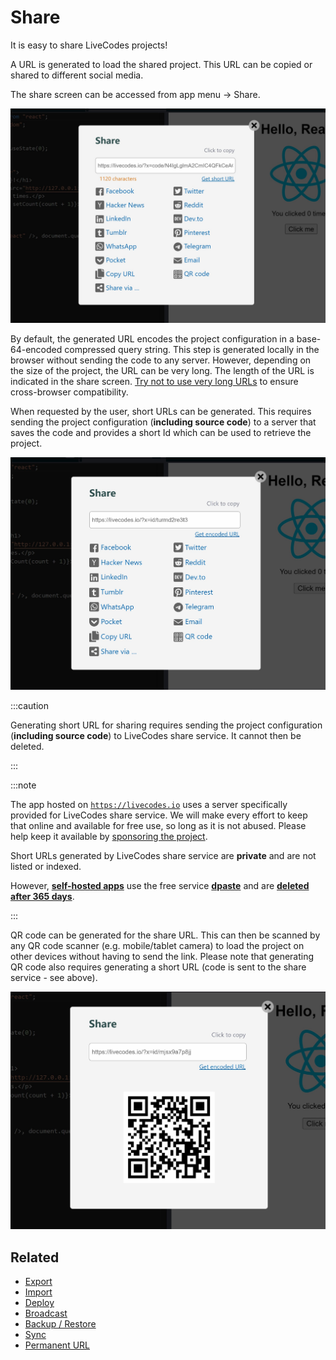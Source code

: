 # Share

It is easy to share LiveCodes projects!

A URL is generated to load the shared project. This URL can be copied or shared to different social media.

The share screen can be accessed from app menu → Share.

![LiveCodes Share](../../static/img/screenshots/share.jpg)

By default, the generated URL encodes the project configuration in a base-64-encoded compressed query string. This step is generated locally in the browser without sending the code to any server. However, depending on the size of the project, the URL can be very long. The length of the URL is indicated in the share screen. [Try not to use very long URLs](https://stackoverflow.com/questions/417142/what-is-the-maximum-length-of-a-url-in-different-browsers) to ensure cross-browser compatibility.

When requested by the user, short URLs can be generated. This requires sending the project configuration (**including source code**) to a server that saves the code and provides a short Id which can be used to retrieve the project.

![LiveCodes Share - short URL](../../static/img/screenshots/share2.jpg)

:::caution

Generating short URL for sharing requires sending the project configuration (**including source code**) to LiveCodes share service. It cannot then be deleted.

:::

:::note

The app hosted on [`https://livecodes.io`](https://livecodes.io) uses a server specifically provided for LiveCodes share service. We will make every effort to keep that online and available for free use, so long as it is not abused. Please help keep it available by [sponsoring the project](../sponsor.md).

Short URLs generated by LiveCodes share service are **private** and are not listed or indexed.

However, [**self-hosted apps**](../getting-started.md#self-hosting) use the free service [**dpaste**](https://dpaste.com/) and are [**deleted after 365 days**](https://dpaste.com/help).

:::

QR code can be generated for the share URL. This can then be scanned by any QR code scanner (e.g. mobile/tablet camera) to load the project on other devices without having to send the link. Please note that generating QR code also requires generating a short URL (code is sent to the share service - see above).

![LiveCodes Share - QR code](../../static/img/screenshots/share-qrcode.jpg)

## Related

- [Export](./export.md)
- [Import](./import.md)
- [Deploy](./deploy.md)
- [Broadcast](./broadcast.md)
- [Backup / Restore](./backup-restore.md)
- [Sync](./sync.md)
- [Permanent URL](./permanent-url.md)
